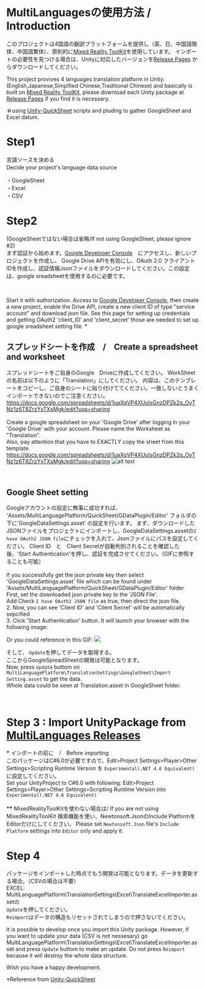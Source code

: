 # MultiLanguagesの使用方法 / Introduction


このプロジェクトは4国語の翻訳プラットフォームを提供し（英、日、中国語簡体、中国語繁体）、原則的に[Mixed Reality ToolKit](https://github.com/adam-p/markdown-here/wiki/Markdown-Cheatsheet)を使用しています。
インポートの必要性を見つける場合は、Unityに対応したバージョンを[Release Pages](https://github.com/Microsoft/MixedRealityToolkit-Unity/releases) からダウンロードしてください。
<br>

This project provives 4 languages translation platform in Unity. (English,Japanese,Simplfied Chinese,Traditional Chinese) and basically is built on [Mixed Reality ToolKit](https://github.com/adam-p/markdown-here/wiki/Markdown-Cheatsheet), please download each Unity package at [Release Pages](https://github.com/Microsoft/MixedRealityToolkit-Unity/releases) if you find it is necessary.

☆using [Unity-QuickSheet](https://github.com/kimsama/Unity-QuickSheet) scripts and pluding to gather GoogleSheet and Excel datum.



# Step1 
言語ソースを決める <br>
Decide your project's language data source　<br>

・GoogleSheet　<br>
・Excel　<br>
・CSV　<br>

# Step2 
(GoogleSheetではない場合は省略/If not using GoogleSheet, please ignore #2)
<br>
まず認証から始めます。[Google Developer Console](https://console.developers.google.com/apis/dashboard?project=test20181110-1541853844271&duration=PT1H)　にアクセスし、新しいプロジェクトを作成し、
Google Drive APIを有効にし、OAuth 2.0 クライアント IDを作成し、認証情報Jsonファイルをダウンロードしてください。この設定は、google sreadsheetを使用するのに必要です。

<br>

Start it with authorization. Access to [Google Developer Console](https://console.developers.google.com/apis/dashboard?project=test20181110-1541853844271&duration=PT1H), then create
a new project, enable the Drive API, create a new client ID of type "service account" and download json file.
See this page for setting up credentials and getting OAuth2 'client_ID' and 'client_secret' those are needed to set up google sreadsheet setting file. *

## スプレッドシートを作成　/　Create a spreadsheet and worksheet
スプレッドシートをご自身のGoogle　Driveに作成してください。
WorkSheetの名前は以下のように「Translation」にしてください。
内容は、このテンプレートをコピーし、ご自身のシートに貼り付けててください。一致しないとうまくインポートできないのでご注意ください。
https://docs.google.com/spreadsheets/d/1uaXqVP4XUuIsGnzDPZk2q_OvTNz1z6T8ZrzYxTXsMgk/edit?usp=sharing
<br><br>
Create a google spreadsheet on your 'Google Drive' after logging in your 'Google Drive' with your account.
Please name the Worksheet as "Translation". <br>
Also, pay attention that you have to EXACTLY copy the sheet from this template.
https://docs.google.com/spreadsheets/d/1uaXqVP4XUuIsGnzDPZk2q_OvTNz1z6T8ZrzYxTXsMgk/edit?usp=sharing
![alt text](https://i.gyazo.com/11d35db6a7cd912eaaef546ccf038732.png)


<br>


## Google Sheet setting
Googleアカウントの設定に無事に成功すれば、 'Assets/MultiLanguagePlatform/QuickSheet/GDataPlugin/Editor' フォルダの下に'GoogleDataSettings.asset' の設定を行います。
まず、ダウンロードしたJSONファイルをプロジェクトにインポートし、GoogleDataSettings.assetの`I have OAuth2 JSON file`にチェックを入れて、Jsonファイルにパスを設定してください。
Client ID　と　Client Secretが自動判別されることを確認した後、'Start Authentication'を押し、認証を完成させてください。（GIFに参照することも可能）
<br><br>
If you successfully get the json private key then select 'GoogleDataSettings.asset' file which can be found under 'Assets/MultiLanguagePlatform/QuickSheet/GDataPlugin/Editor' folder <br>
First, set the downloaded json private key to the 'JSON File'.  <br>
Add Check `I have OAuth2 JSON file` as true, then direct the json file. <br>
2. Now, you can see 'Client ID' and 'Client Secret' will be automatically sepcified <br>
3. Click 'Start Authentication' button. It will launch your browser with the following image: <br>

Or you could reference in this GIF:
![](https://i.gyazo.com/24a0d910bf760cc88be11f83ceccea22.gif?_ga=2.165977085.271426080.1545019028-698536499.1488878597)

そして、 `Update`を押してデータを取得する。<br>
ここからGoogleSpreadSheetの開発は可能となります。 <br>
Now, press `Update` buttom on `MultiLanguagePlatform\TranslationSettings\GoogleSheet\Import Setting.asset` to get the data. <br>
Whole data could be seen at Translation.asset in GoogleSheet folder. <br>

<br>

# Step 3 : Import UnityPackage from [MultiLanguages Releases](https://github.com/cindychen0204/MultiLanguages/releases)

<b>*</b> インポートの前に　/　Before importing <br>
このパッケージはC#6.0が必要ですので、Edit>Project Settings>Player>Other Settings>Scripting Runtime Version を `Experimental(.NET 4.6 Equivalent) `に設定してください。<br>
Set your UnityProject to C#6.0 with following: Edit>Project Settings>Player>Other Settings>Scripting Runtime Version into `Experimental(.NET 4.6 Equivalent) `
<br> <br>
<b>**</b> MixedRealityToolKitを使わない場合は/ If you are not using MixedRealityToolKit
検索機能を使い、Newtonsoft.JsonのInclude PlatformをEditorだけにしてください。
Please set `Newtonsoft.Json` file's `Include Platform` settings into `Editor` only and apply it.
<br>


# Step 4
パッケージをインポートした時点でもう開発は可能となります。データを更新する場合。（CSVの場合は不要） <br>
EXCEL:  MultiLanguagePlatform\TranslationSettings\Excel\TranslateExcelImporter.assetの <br>
`Update`を押してください。<br>
`Reimport`はデータの構造もリセットされてしまうので押さないでください。 <br>

It is possible to develop once you import this Unity package.
However, if you want to update your data (CSV is not nessesary)
go MultiLanguagePlatform\TranslationSettings\Excel\TranslateExcelImporter.asset
and press `Update` buttom to make an update.
Do not press `Reimport` because it will destroy the whole data structure.


Wish you have a happy development.

*Reference from [Unity-QuickSheet](https://github.com/kimsama/Unity-QuickSheet)
